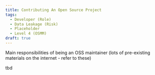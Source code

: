 ```yaml
---
title: Contributing An Open Source Project
tags: 
  - Developer (Role)
  - Data Leakage (Risk)
  - Placeholder
  - Level 4 (OSMM)
draft: true
---
```


Main responsibilities of being an OSS maintainer (lots of pre-existing materials on the internet - refer to these)

tbd
